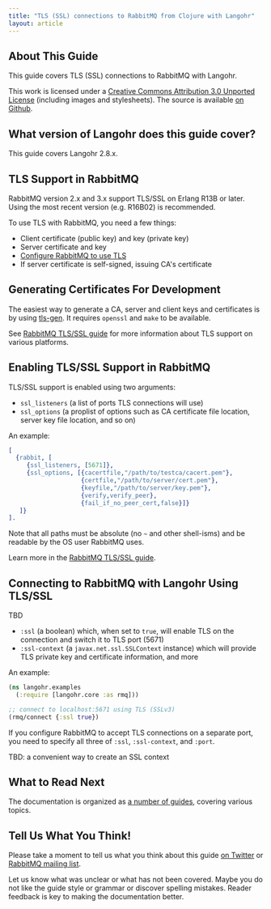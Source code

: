 ```yaml
---
title: "TLS (SSL) connections to RabbitMQ from Clojure with Langohr"
layout: article
---
```


## About This Guide

This guide covers TLS (SSL) connections to RabbitMQ with Langohr.

This work is licensed under a <a rel="license" href="http://creativecommons.org/licenses/by/3.0/">Creative Commons Attribution 3.0 Unported License</a>
(including images and stylesheets). The source is available [on Github](https://github.com/clojurewerkz/langohr.docs).


## What version of Langohr does this guide cover?

This guide covers Langohr 2.8.x.


## TLS Support in RabbitMQ

RabbitMQ version 2.x and 3.x support TLS/SSL on Erlang R13B or later. Using the most
recent version (e.g. R16B02) is recommended.

To use TLS with RabbitMQ, you need a few things:

 * Client certificate (public key) and key (private key)
 * Server certificate and key
 * [Configure RabbitMQ to use TLS](http://www.rabbitmq.com/ssl.html)
 * If server certificate is self-signed, issuing CA's certificate


## Generating Certificates For Development

The easiest way to generate a CA, server and client keys and certificates is by using
[tls-gen](https://github.com/ruby-amqp/tls-gen/). It requires `openssl` and `make` to be
available.

See [RabbitMQ TLS/SSL guide](http://www.rabbitmq.com/ssl.html) for more information
about TLS support on various platforms.


## Enabling TLS/SSL Support in RabbitMQ

TLS/SSL support is enabled using two arguments:

 * `ssl_listeners` (a list of ports TLS connections will use)
 * `ssl_options` (a proplist of options such as CA certificate file location, server key file location, and so on)

 An example:

``` erlang
[
  {rabbit, [
     {ssl_listeners, [5671]},
     {ssl_options, [{cacertfile,"/path/to/testca/cacert.pem"},
                    {certfile,"/path/to/server/cert.pem"},
                    {keyfile,"/path/to/server/key.pem"},
                    {verify,verify_peer},
                    {fail_if_no_peer_cert,false}]}
   ]}
].
```

Note that all paths must be absolute (no `~` and other shell-isms) and be readable
by the OS user RabbitMQ uses.

Learn more in the [RabbitMQ TLS/SSL guide](http://www.rabbitmq.com/ssl.html).

## Connecting to RabbitMQ with Langohr Using TLS/SSL

TBD

 * `:ssl` (a boolean) which, when set to `true`, will enable TLS on the connection and switch it to TLS port (5671)
 * `:ssl-context` (a `javax.net.ssl.SSLContext` instance) which will provide TLS private key and certificate information, and more

An example:

``` clojure
(ns langohr.examples
  (:require [langohr.core :as rmq]))

;; connect to localhost:5671 using TLS (SSLv3)
(rmq/connect {:ssl true})
```

If you configure RabbitMQ to accept TLS connections on a separate port, you need to
specify all three of `:ssl`, `:ssl-context`, and `:port`.

TBD: a convenient way to create an SSL context

## What to Read Next

The documentation is organized as [a number of
guides](/articles/guides.html), covering various topics.


## Tell Us What You Think!

Please take a moment to tell us what you think about this guide [on
Twitter](http://twitter.com/clojurewerkz) or [RabbitMQ mailing
list](https://lists.rabbitmq.com/cgi-bin/mailman/listinfo/rabbitmq-discuss).

Let us know what was unclear or what has not been covered. Maybe you
do not like the guide style or grammar or discover spelling
mistakes. Reader feedback is key to making the documentation better.
